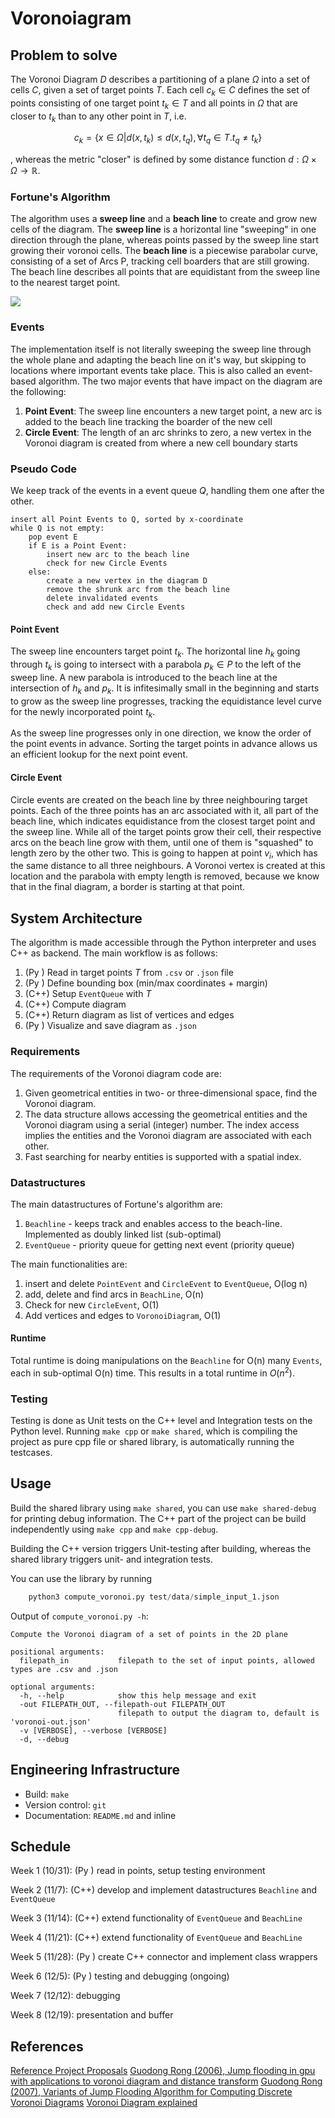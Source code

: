 # Voronoiagram

## Problem to solve

The Voronoi Diagram $D$ describes a partitioning of a plane $\Omega$ into a set of cells $C$, given a set of target points $T$.
Each cell $c_k \in C$ defines the set of points consisting of one target point $t_k \in T$ and all points in $\Omega$ that are closer to $t_k$ than to any other point in $T$, i.e.

$$c_k = \{ x \in \Omega | d(x, t_k) \leq d(x,t_q), \forall t_q\in T. t_q \neq t_k\}$$

, whereas the metric "closer" is defined by some distance function $d: \Omega \times \Omega \rightarrow \mathbb{R}$.

### Fortune's Algorithm

The algorithm uses a __sweep line__ and a __beach line__ to create and grow new cells of the diagram. The __sweep line__ is a horizontal line "sweeping" in one direction through the plane, whereas points passed by the sweep line start growing their voronoi cells. The __beach line__ is a piecewise parabolar curve, consisting of a set of Arcs P, tracking cell boarders that are still growing. The beach line describes all points that are equidistant from the sweep line to the nearest target point.

![](https://upload.wikimedia.org/wikipedia/commons/0/0c/Fortunes-algorithm-slowed.gif)

### Events

The implementation itself is not literally sweeping the sweep line through the whole plane and adapting the beach line on it's way, but skipping to locations where important events take place. This is also called an event-based algorithm. The two major events that have impact on the diagram are the following:

1) **Point Event**: The sweep line encounters a new target point, a new arc is added to the beach line tracking the boarder of the new cell
2) **Circle Event**: The length of an arc shrinks to zero, a new vertex in the Voronoi diagram is created from where a new cell boundary starts

### Pseudo Code

We keep track of the events in a event queue $Q$, handling them one after the other.

```
insert all Point Events to Q, sorted by x-coordinate
while Q is not empty:
    pop event E
    if E is a Point Event:
        insert new arc to the beach line
        check for new Circle Events
    else:
        create a new vertex in the diagram D
        remove the shrunk arc from the beach line
        delete invalidated events
        check and add new Circle Events
```

#### Point Event

The sweep line encounters target point $t_k$. The horizontal line $h_k$ going through $t_k$ is going to intersect with a parabola $p_k \in P$ to the left of the sweep line. A new parabola is introduced to the beach line at the intersection of $h_k$ and $p_k$. It is infitesimally small in the beginning and starts to grow as the sweep line progresses, tracking the equidistance level curve for the newly incorporated point $t_k$.

As the sweep line progresses only in one direction, we know the order of the point events in advance. Sorting the target points in advance allows us an efficient lookup for the next point event.

#### Circle Event

Circle events are created on the beach line by three neighbouring target points. Each of the three points has an arc associated with it, all part of the beach line, which indicates equidistance from the closest target point and the sweep line. While all of the target points grow their cell, their respective arcs on the beach line grow with them, until one of them is "squashed" to length zero by the other two. This is going to happen at point $v_i$, which has the same distance to all three neighbours. A Voronoi vertex is created at this location and the parabola with empty length is removed, because we know that in the final diagram, a border is starting at that point.

## System Architecture

The algorithm is made accessible through the Python interpreter and uses C++ as backend.
The main workflow is as follows:

1) (Py ) Read in target points $T$ from `.csv` or `.json` file
2) (Py ) Define bounding box (min/max coordinates + margin)
4) (C++) Setup `EventQueue` with $T$
5) (C++) Compute diagram
6) (C++) Return diagram as list of vertices and edges
7) (Py ) Visualize and save diagram as `.json`

### Requirements

The requirements of the Voronoi diagram code are:

1) Given geometrical entities in two- or three-dimensional space, find the Voronoi diagram.
2) The data structure allows accessing the geometrical entities and the Voronoi diagram using a serial (integer) number. The index access implies the entities and the Voronoi diagram are associated with each other.
3) Fast searching for nearby entities is supported with a spatial index.

### Datastructures

The main datastructures of Fortune's algorithm are:

1. `Beachline` - keeps track and enables access to the beach-line. Implemented as doubly linked list (sub-optimal)
2. `EventQueue` - priority queue for getting next event (priority queue)

The main functionalities are:

1. insert and delete `PointEvent` and `CircleEvent` to `EventQueue`, O(log n)
2. add, delete and find arcs in `BeachLine`, O(n)
3. Check for new `CircleEvent`, O(1)
4. Add vertices and edges to `VoronoiDiagram`, O(1)

#### Runtime

Total runtime is doing manipulations on the `Beachline` for O(n) many `Events`, each in sub-optimal O(n) time.
This results in a total runtime in $O(n^2)$.

### Testing

Testing is done as Unit tests on the C++ level and Integration tests on the Python level.
Running `make cpp` or `make shared`, which is compiling the project as pure cpp file or shared library, is automatically running the testcases.


## Usage

Build the shared library using ``make shared``, you can use ``make shared-debug`` for printing debug information.
The C++ part of the project can be build independently using ``make cpp`` and ``make cpp-debug``.

Building the C++ version triggers Unit-testing after building, whereas the shared library triggers unit- and integration tests.

You can use the library by running
```python
    python3 compute_voronoi.py test/data/simple_input_1.json 
```

Output of ``compute_voronoi.py -h``:
```
Compute the Voronoi diagram of a set of points in the 2D plane

positional arguments:
  filepath_in           filepath to the set of input points, allowed types are .csv and .json

optional arguments:
  -h, --help            show this help message and exit
  -out FILEPATH_OUT, --filepath-out FILEPATH_OUT
                        filepath to output the diagram to, default is 'voronoi-out.json'
  -v [VERBOSE], --verbose [VERBOSE]
  -d, --debug
```

## Engineering Infrastructure

* Build: `make`
* Version control: `git`
* Documentation: `README.md` and inline

## Schedule

Week 1 (10/31): (Py ) read in points, setup testing environment

Week 2 (11/7):  (C++) develop and implement datastructures `Beachline` and `EventQueue`

Week 3 (11/14): (C++) extend functionality of `EventQueue` and `BeachLine`

Week 4 (11/21): (C++) extend functionality of `EventQueue` and `BeachLine`

Week 5 (11/28): (Py ) create C++ connector and implement class wrappers

Week 6 (12/5):  (Py ) testing and debugging (ongoing)

Week 7 (12/12): debugging

Week 8 (12/19): presentation and buffer

## References

[Reference Project Proposals](https://yyc.solvcon.net/en/latest/nsd/schedule/22au_nycu/schedule.html#voronoi-diagram)
[Guodong Rong (2006), Jump flooding in gpu with applications to voronoi diagram and distance transform](https://citeseerx.ist.psu.edu/viewdoc/summary?doi=10.1.1.101.8568&rank=1&q=Jump%20Flooding%20in%20GPU%20with%20Applications%20to%20Voronoi%20Diagram&osm=&ossid=)
[Guodong Rong (2007), Variants of Jump Flooding Algorithm for Computing Discrete Voronoi Diagrams](https://ieeexplore.ieee.org/document/4276119)
[Voronoi Diagram explained](https://blog.ivank.net/fortunes-algorithm-and-implementation.html)  
